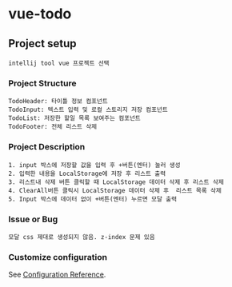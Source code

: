 # vue-todo

## Project setup
```
intellij tool vue 프로젝트 선택
```

### Project Structure
```
TodoHeader: 타이틀 정보 컴포넌트
TodoInput: 텍스트 입력 및 로컬 스토리지 저장 컴포넌트 
TodoList: 저장한 할일 목록 보여주는 컴포넌트
TodoFooter: 전체 리스트 삭제
```

### Project Description
```
1. input 박스에 저장할 값을 입력 후 +버튼(엔터) 눌러 생성
2. 입력한 내용을 LocalStorage에 저장 후 리스트 출력
3. 리스트내 삭제 버튼 클릭할 때 LocalStorage 데이터 삭제 후 리스트 삭제
4. ClearAll버튼 클릭시 LocalStorage 데이터 삭제 후  리스트 목록 삭제
5. Input 박스에 데이터 없이 +버튼(엔터) 누르면 모달 출력
```

### Issue or Bug
```
모달 css 제대로 생성되지 않음. z-index 문제 있음
```

### Customize configuration
See [Configuration Reference](https://cli.vuejs.org/config/).
